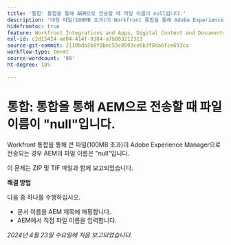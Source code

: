```yaml
---
title: '통합: 통합을 통해 AEM으로 전송할 때 파일 이름이 null입니다.'
description: '대형 파일(100MB 초과)이 Workfront 통합을 통해 Adobe Experience Manager으로 전송된 경우 AEM의 파일 이름은 null입니다. '
hidefromtoc: true
feature: Workfront Integrations and Apps, Digital Content and Documents
exl-id: c2d15424-ae04-414f-9384-a7b083212313
source-git-commit: 2110bda5b8f0bec53c0503ce6b3f8da6fce693ca
workflow-type: tm+mt
source-wordcount: '98'
ht-degree: 10%

---
```


# 통합: 통합을 통해 AEM으로 전송할 때 파일 이름이 &quot;null&quot;입니다.

Workfront 통합을 통해 큰 파일(100MB 초과)이 Adobe Experience Manager으로 전송되는 경우 AEM의 파일 이름은 &quot;null&quot;입니다.

이 문제는 ZIP 및 TIF 파일과 함께 보고되었습니다.

**해결 방법**

다음 중 하나를 수행하십시오.

* 문서 이름을 AEM 제목에 매핑합니다.
* AEM에서 직접 파일 이름을 입력합니다.

_2024년 4월 23일 수요일에 처음 보고되었습니다._

